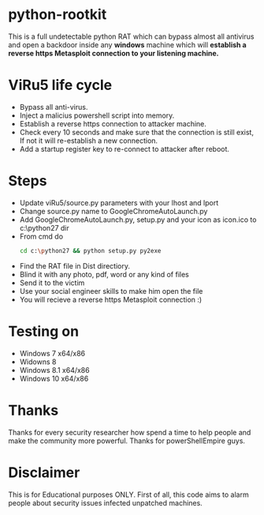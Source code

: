 # python-rootkit
 This is a full undetectable python RAT which can bypass almost all antivirus and open a backdoor inside any **windows** machine which will **establish a reverse https Metasploit connection to your listening machine.** 
 
# ViRu5 life cycle
- Bypass all anti-virus.
- Inject a malicius powershell script into memory.
- Establish a reverse https connection to attacker machine.
- Check every 10 seconds and make sure that the connection is still exist, If not it will re-establish a new connection.
- Add a startup register key to re-connect to attacker after reboot.

 # Steps
 - Update viRu5/source.py parameters with your lhost and lport
 - Change source.py name to GoogleChromeAutoLaunch.py
 - Add GoogleChromeAutoLaunch.py, setup.py and your icon as icon.ico to c:\python27 dir
 - From cmd do 
    ```bash
    cd c:\python27 && python setup.py py2exe
    ```
 - Find the RAT file in Dist directiory.
 - Blind it with any photo, pdf, word or any kind of files
 - Send it to the victim
 - Use your social engineer skills to make him open the file
 - You will recieve a reverse https Metasploit connection :)
 
 # Testing on
 - Windows 7 x64/x86
 - Widowns 8 
 - Windows 8.1 x64/x86
 - Windows 10 x64/x86
 
# Thanks
Thanks for every security researcher how spend a time to help people and make the community more powerful. Thanks for powerShellEmpire guys.

 # Disclaimer
 This is for Educational purposes ONLY. First of all, this code aims to alarm people about security issues infected unpatched machines.
